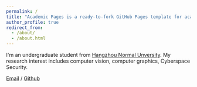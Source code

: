 ```yaml
---
permalink: /
title: "Academic Pages is a ready-to-fork GitHub Pages template for academic personal websites"
author_profile: true
redirect_from: 
  - /about/
  - /about.html
---
```


I'm an undergraduate student from [Hangzhou Normal Unversity](https://www.hznu.edu.cn/). My research interest includes computer vision, computer graphics, Cyberspace Security.



[Email](2023111011032@stu.hznu.edu.cn) / [Github](https://github.com/lingtaochen1999)
